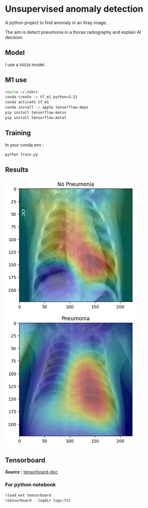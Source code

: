# Unsupervised anomaly detection

A python project to find anomaly in an Xray image.

The aim is detect pneumonia in a thorax radiography and explain AI decision.

## Model

I use a `VGG16` model.

## M1 use

```bash
source ~/.zshrc
conda create -n tf_m1 python=3.11
conda activate tf_m1
conda install -c apple tensorflow-deps
pip install tensorflow-macos
pip install tensorflow-metal
```

## Training

In your conda env :

```bash
python train.py
```

## Results

![output](./media/output.png)
![output2](./media/output2.png)

## Tensorboard

**_Source :_**
[tensorboard-doc](https://www.tensorflow.org/tensorboard/get_started?hl=fr)

### For python notebook

```python
%load_ext tensorboard
%tensorboard --logdir logs/fit
```
